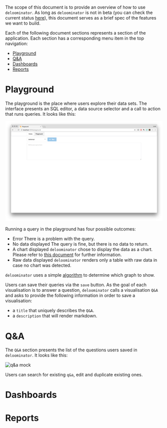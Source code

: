 The scope of this document is to provide an overview of how to use
`deloominator`. As long as `deloominator` is not in beta (you can check the
current status
[here](https://github.com/lucapette/deloominator/milestones?direction=desc&sort=completeness&state=open)),
this document serves as a brief spec of the features we want to build.

Each of the following document sections represents a section of the
application. Each section has a corresponding menu item in the top navigation:

- [Playground](#playground)
- [Q&A](#q&a)
- [Dashboards](#dashboards)
- [Reports](#reports)

# Playground

The playground is the place where users explore their data sets. The interface
presents an SQL editor, a data source selector and a call to action that runs
queries. It looks like this:

![playground](/docs/img/playground.png)

Running a query in the playground has four possible outcomes:

- Error
  There is a problem with the query.
- No data displayed
  The query is fine, but there is no data to return.
- A chart displayed
  `deloominator` chose to display the data as a chart. Please refer to [this
  document](/docs/charts.md) for further information.
- Raw data displayed
  `deloominator` renders only a table with raw data in case no chart was detected.

`deloominator` uses a simple [algorithm](/docs/charts.md#algorithm) to
determine which graph to show.

Users can save their queries via the `save` button. As the goal of each
visualisation is to answer a question, `deloominator` calls a visualisation
`Q&A` and asks to provide the following information in order to save a
visualisation:

- a `title` that uniquely describes the `Q&A`.
- a `description` that will render markdown.

# Q&A

The `Q&A` section presents the list of the questions users saved in
`deloominator`. It looks like this:

![q&a mock](/docs/img/q-and-a.png)

Users can search for existing `q&a`, edit and duplicate existing ones.

# Dashboards

# Reports
